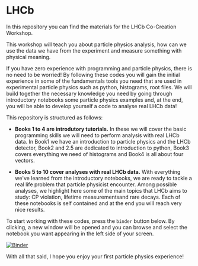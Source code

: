 # LHCb 

In this repository you can find the materials for the LHCb Co-Creation Workshop.

This workshop will teach you about particle physics analysis, how can we use the data we have from the experiment and measure something with physical meaning.

If you have zero experience with programming and particle physics, there is no need to be worried! By following these codes you will gain the initial experience in some of the fundamentals tools you need that are used in experimental particle physics such as python, histograms, root files. We will build together the necessary knowledge you need by going through introductory notebooks some particle physics examples and, at the end, you will be able to develop yourself a code to analyse real LHCb data!


This repository is structured as follows:

* **Books 1 to 4 are introdutory tutorials.** In these we will cover the basic programming skills we will need to perform analysis with real LHCb data. In Book1 we have an introduction to particle physics and the LHCb detector, Book2 and 2.5 are dedicated to introduction to python, Book3 covers everything we need of histograms and Book4 is all about four vectors.

* **Books 5 to 10 cover analyses with real LHCb data.** With everything we've learned from the introductory notebooks, we are ready to tackle a real life problem that particle physicist encounter. Among possible analyses, we highlight here some of the main topics that LHCb aims to study: CP violation, lifetime measurementsand rare decays. Each of these notebooks is self contained and at the end you will reach very nice results.


To start working with these codes, press the `binder` button below. By clicking, a new window will be opened and you can browse and select the notebook you want appearing in the left side of your screen.

[![Binder](https://mybinder.org/badge_logo.svg)](https://mybinder.org/v2/gh/abrantesfg/LHCb_tutorials/main)

With all that said, I hope you enjoy your first particle physics experience!
